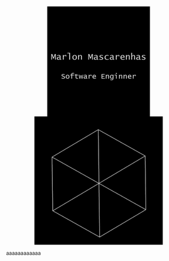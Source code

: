 <p align="center">
  <a href="#">
    <img align="center" width="280"  src="signature.png" />
  </a>
  <a href="#">
    <img align="center" width="350"  src="banner.gif" />
  </a>
</p>
aaaaaaaaaaaa
